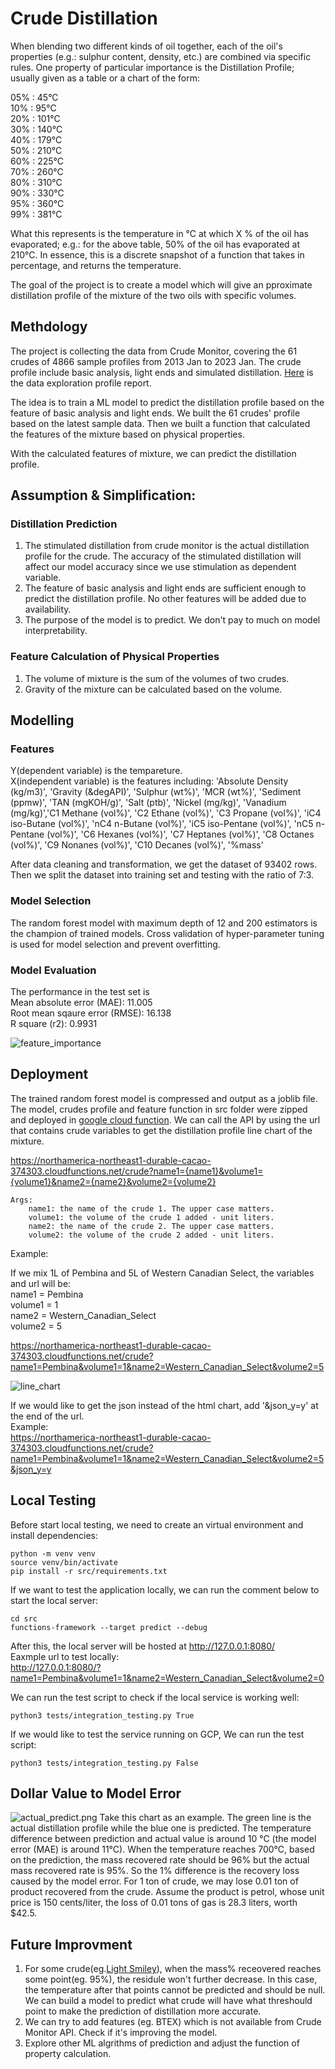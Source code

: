 # Crude Distillation

When blending two different kinds of oil together, each of the oil's properties (e.g.: sulphur content, density, etc.) are combined via specific rules. One property of particular importance is the Distillation Profile; usually given as a table or a chart of the form:

05% : 45°C \
10% : 95°C \
20% : 101°C \
30% : 140°C \
40% : 179°C \
50% : 210°C \
60% : 225°C \
70% : 260°C \
80% : 310°C \
90% : 330°C \
95% : 360°C \
99% : 381°C

What this represents is the temperature in °C at which X % of the oil has evaporated; e.g.: for the above table, 50% of the oil has evaporated at 210°C.
In essence, this is a discrete snapshot of a function that takes in percentage, and returns the temperature.

The goal of the project is to create a model which will give an pproximate distillation profile of the mixture of the two oils with specific volumes.

## Methdology

The project is collecting the data from Crude Monitor, covering the 61 crudes of 4866 sample profiles from 2013 Jan to 2023 Jan. The crude profile include basic analysis, light ends and simulated distillation. [Here](https://github.com/fanchen0227/crude-distillation/blob/develop/docs/pandas_profiling_report.pdf) is the data exploration profile report.

The idea is to train a ML model to predict the distillation profile based on the feature of basic analysis and light ends. We built the 61 crudes' profile based on the latest sample data. Then we built a function that calculated the features of the mixture based on physical properties. 

With the calculated features of mixture, we can predict the distillation profile. 

## Assumption & Simplification:
### Distillation Prediction
1. The stimulated distillation from crude monitor is the actual distillation profile for the crude. The accuracy of the stimulated distillation will affect our model accuracy since we use stimulation as dependent variable.
2. The feature of basic analysis and light ends are sufficient enough to predict the distillation profile. No other features will be added due to availability. 
3. The purpose of the model is to predict. We don't pay to much on model interpretability.
### Feature Calculation of Physical Properties
1. The volume of mixture is the sum of the volumes of two crudes. 
2. Gravity of the mixture can be calculated based on the volume.

## Modelling

### Features
Y(dependent variable) is the tempareture. \
X(independent variable) is the features including: 'Absolute Density (kg/m3)', 'Gravity (&degAPI)', 'Sulphur (wt%)', 'MCR (wt%)', 'Sediment (ppmw)', 'TAN (mgKOH/g)', 'Salt (ptb)', 'Nickel (mg/kg)', 'Vanadium (mg/kg)','C1 Methane (vol%)', 'C2 Ethane (vol%)', 'C3 Propane (vol%)', 'iC4 iso-Butane (vol%)', 'nC4 n-Butane (vol%)',
 'iC5 iso-Pentane (vol%)', 'nC5 n-Pentane (vol%)', 'C6 Hexanes (vol%)', 'C7 Heptanes (vol%)', 'C8 Octanes (vol%)', 'C9 Nonanes (vol%)', 'C10 Decanes (vol%)', '%mass'

After data cleaning and transformation, we get the dataset of 93402 rows. Then we split the dataset into training set and testing with the ratio of 7:3.

### Model Selection
The random forest model with maximum depth of 12 and 200 estimators is the champion of trained models. Cross validation of hyper-parameter tuning is used for model selection and prevent overfitting. 

### Model Evaluation
The performance in the test set is \
Mean absolute error (MAE): 11.005 \
Root mean sqaure error (RMSE): 16.138 \
R square (r2): 0.9931

![feature_importance](docs/images/feature.png)

## Deployment

The trained random forest model is compressed and output as a joblib file. The model, crudes profile and feature function in src folder were zipped and deployed in [google cloud function](https://cloud.google.com/functions). We can call the API by using the url that contains crude variables to get the distillation profile line chart of the mixture.

https://northamerica-northeast1-durable-cacao-374303.cloudfunctions.net/crude?name1={name1}&volume1={volume1}&name2={name2}&volume2={volume2}
    
    Args:
        name1: the name of the crude 1. The upper case matters.
        volume1: the volume of the crude 1 added - unit liters.
        name2: the name of the crude 2. The upper case matters.
        volume2: the volume of the crude 2 added - unit liters.

Example:

If we mix 1L of Pembina and 5L of Western Canadian Select, the variables and url will be: \
name1 = Pembina \
volume1 = 1 \
name2 = Western_Canadian_Select \
volume2 = 5

https://northamerica-northeast1-durable-cacao-374303.cloudfunctions.net/crude?name1=Pembina&volume1=1&name2=Western_Canadian_Select&volume2=5

![line_chart](docs/images/line_chart.png)

If we would like to get the json instead of the html chart, add '&json_y=y' at the end of the url. \
Example: \
https://northamerica-northeast1-durable-cacao-374303.cloudfunctions.net/crude?name1=Pembina&volume1=1&name2=Western_Canadian_Select&volume2=5&json_y=y


## Local Testing
Before start local testing, we need to create an virtual environment and install dependencies:
```shell
python -m venv venv
source venv/bin/activate
pip install -r src/requirements.txt
```

If we want to test the application locally, we can run the comment below to start the local server:
```
cd src
functions-framework --target predict --debug
```
After this, the local server will be hosted at http://127.0.0.1:8080/ \
Eaxmple url to test locally: \
http://127.0.0.1:8080/?name1=Pembina&volume1=1&name2=Western_Canadian_Select&volume2=0

We can run the test script to check if the local service is working well:
```
python3 tests/integration_testing.py True
```

If we would like to test the service running on GCP, We can run the test script:
```
python3 tests/integration_testing.py False
```

## Dollar Value to Model Error
![actual_predict.png](docs/images/actual_predict.png)
Take this chart as an example. The green line is the actual distillation profile while the blue one is predicted. The temperature difference between prediction and actual value is around 10 °C (the model error (MAE) is around 11°C). When the temperature reaches 700°C, based on the prediction, the mass recovered rate should be 96% but the actual mass recovered rate is 95%. So the 1% difference is the recovery loss caused by the model error.  For 1 ton of crude, we may lose 0.01 ton of product recovered from the crude. Assume the product is petrol, whose unit price is 150 cents/liter, the loss of 0.01 tons of gas is 28.3 liters, worth $42.5. 

## Future Improvment
1. For some crude(eg.[Light Smiley](https://crudemonitor.ca/crudes/crude.php?acr=MSY)), when the mass% receovered reaches some point(eg. 95%), the residule won't further decrease. In this case, the temperature after that points cannot be predicted and should be null. We can build a model to predict what crude will have what threshould point to make the prediction of distillation more accurate. 
2. We can try to add features (eg. BTEX) which is not available from Crude Monitor API. Check if it's improving the model. 
3. Explore other ML algrithms of prediction and adjust the function of property calculation.